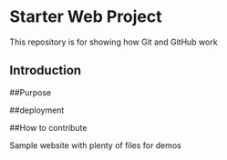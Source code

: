 # Starter Web Project

This repository is for showing how Git and GitHub work

## Introduction

##Purpose

##deployment

##How to contribute

Sample website with plenty of files for demos